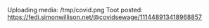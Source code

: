 Uploading media: /tmp/covid.png
Toot posted: https://fedi.simonwillison.net/@covidsewage/111448913418968857
